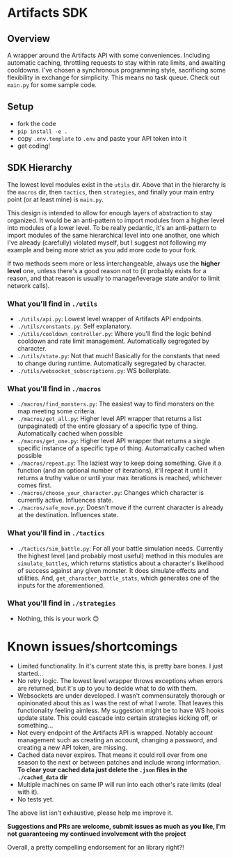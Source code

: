 # Artifacts SDK

## Overview

A wrapper around the Artifacts API with some conveniences. Including automatic caching, throttling requests to stay within rate limits, and awaiting cooldowns. I've chosen a synchronous programming style, sacrificing some flexibility in exchange for simplicity. This means no task queue. Check out `main.py` for some sample code.

## Setup
- fork the code
- `pip install -e .`
- copy `.env.template` to `.env` and paste your API token into it
- get coding!

## SDK Hierarchy

The lowest level modules exist in the `utils` dir. Above that in the hierarchy is the `macros` dir, then `tactics`, then `strategies`, and finally your main entry point (or at least mine) is `main.py`.

This design is intended to allow for enough layers of abstraction to stay organized. It would be an anti-pattern to import modules from a higher level into modules of a lower level. To be really pedantic, it's an anti-pattern to import modules of the same hierarchical level into one another, one which I've already (carefully) violated myself, but I suggest not following my example and being more strict as you add more code to your fork.

If two methods seem more or less interchangeable, always use the **higher level** one, unless there's a good reason not to (it probably exists for a reason, and that reason is usually to manage/leverage state and/or to limit network calls).

### What you'll find in `./utils`

- `./utils/api.py`: Lowest level wrapper of Artifacts API endpoints.
- `./utils/constants.py`: Self explanatory.
- `./utils/cooldown_controller.py`: Where you'll find the logic behind cooldown and rate limit management. Automatically segregated by character.
- `./utils/state.py`: Not that much! Basically for the constants that need to change during runtime. Automatically segregated by character.
- `./utils/websocket_subscriptions.py`: WS boilerplate.

### What you'll find in `./macros`

- `./macros/find_monsters.py`: The easiest way to find monsters on the map meeting some criteria.
- `./macros/get_all.py`: Higher level API wrapper that returns a list (unpaginated) of the entire glossary of a specific type of thing. Automatically cached when possible
- `./macros/get_one.py`: Higher level API wrapper that returns a single specific instance of a specific type of thing. Automatically cached when possible
- `./macros/repeat.py`: The laziest way to keep doing something. Give it a function (and an optional number of iterations), it'll repeat it until it returns a truthy value or until your max iterations is reached, whichever comes first.
- `./macros/choose_your_character.py`: Changes which character is currently active. Influences state.
- `./macros/safe_move.py`: Doesn't move if the current character is already at the destination. Influences state.

### What you'll find in `./tactics`

- `./tactics/sim_battle.py`: For all your battle simulation needs. Currently the highest level (and probably most useful) method in this modules are `simulate_battles`, which returns statistics about a character's likelihood of success against any given monster. It does simulate effects and utilities. And, `get_character_battle_stats`, which generates one of the inputs for the aforementioned.

### What you'll find in `./strategies`

- Nothing, this is your work 😊

# Known issues/shortcomings

- Limited functionality. In it's current state this, is pretty bare bones. I just started...
- No retry logic. The lowest level wrapper throws exceptions when errors are returned, but it's up to you to decide what to do with them.
- Websockets are under developed. I wasn't commensurately thorough or opinionated about this as I was the rest of what I wrote. That leaves this functionality feeling aimless. My suggestion might be to have WS hooks update state. This could cascade into certain strategies kicking off, or something...
- Not every endpoint of the Artifacts API is wrapped. Notably account management such as creating an account, changing a password, and creating a new API token, are missing.
- Cached data never expires. That means it could roll over from one season to the next or between patches and include wrong information. **To clear your cached data just delete the `.json` files in the `./cached_data` dir**
- Multiple machines on same IP will run into each other's rate limits (deal with it).
- No tests yet.

The above list isn't exhaustive, please help me improve it.

**Suggestions and PRs are welcome, submit issues as much as you like, I'm not guaranteeing my continued involvement with the project**

Overall, a pretty compelling endorsement for an library right?!